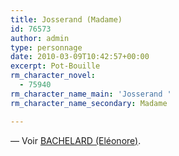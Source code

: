 ```yaml
---
title: Josserand (Madame)
id: 76573
author: admin
type: personnage
date: 2010-03-09T10:42:57+00:00
excerpt: Pot-Bouille
rm_character_novel:
  - 75940
rm_character_name_main: 'Josserand '
rm_character_name_secondary: Madame

---
```

— Voir <a href="/perosnnages/bachelard-eleonore/" target="_self">BACHELARD (Eléonore)</a>.